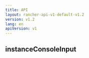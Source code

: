 ```yaml
---
title: API
layout: rancher-api-v1-default-v1.2
version: v1.2
lang: en
apiVersion: v1
---
```


## instanceConsoleInput



<br>
